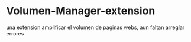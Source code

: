 # Volumen-Manager-extension

una extension amplificar el volumen de paginas webs, aun faltan arreglar errores
